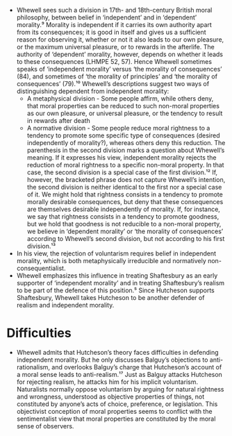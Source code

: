 - Whewell sees such a division in 17th- and 18th-century British moral philosophy, between belief in ‘independent’ and in ‘dependent’ morality.⁹ Morality is independent if it carries its own authority apart from its consequences; it is good in itself and gives us a sufficient reason for observing it, whether or not it also leads to our own pleasure, or the maximum universal pleasure, or to rewards in the afterlife. The authority of ‘dependent’ morality, however, depends on whether it leads to these consequences (LHMPE 52, 57). Hence Whewell sometimes speaks of ‘independent morality’ versus ‘the morality of consequences’ (84), and sometimes of ‘the morality of principles’ and ‘the morality of consequences’ (79).¹⁰ Whewell’s descriptions suggest two ways of distinguishing dependent from independent morality:
    - A metaphysical division - Some people affirm, while others deny, that moral properties can be reduced to such non-moral properties as our own pleasure, or universal pleasure, or the tendency to result in rewards after death
    - A normative division - Some people reduce moral rightness to a tendency to promote some specific type of consequences (desired independently of morality?), whereas others deny this reduction. The parenthesis in the second division marks a question about Whewell’s meaning. If it expresses his view, independent morality rejects the reduction of moral rightness to a specific non-moral property. In that case, the second division is a special case of the first division.¹² If, however, the bracketed phrase does not capture Whewell’s intention, the second division is neither identical to the first nor a special case of it. We might hold that rightness consists in a tendency to promote morally desirable consequences, but deny that these consequences are themselves desirable independently of morality. If, for instance, we say that rightness consists in a tendency to promote goodness, but we hold that goodness is not reducible to a non-moral property, we believe in ‘dependent morality’ or ‘the morality of consequences’ according to Whewell’s second division, but not according to his first division.¹³
- In his view, the rejection of voluntarism requires belief in independent morality, which is both metaphysically irreducible and normatively non-consequentialist.
- Whewell emphasizes this influence in treating Shaftesbury as an early supporter of ‘independent morality’ and in treating Shaftesbury’s realism to be part of the defence of this position.⁵ Since Hutcheson supports Shaftesbury, Whewell takes Hutcheson to be another defender of realism and independent morality. 









# Difficulties

- Whewell admits that Hutcheson’s theory faces difficulties in defending independent morality. But he only discusses Balguy’s objections to anti-rationalism, and overlooks Balguy’s charge that Hutcheson’s account of a moral sense leads to anti-realism.¹⁷ Just as Balguy attacks Hutcheson for rejecting realism, he attacks him for his implicit voluntarism. Naturalists normally oppose voluntarism by arguing for natural rightness and wrongness, understood as objective properties of things, not constituted by anyone’s acts of choice, preference, or legislation. This objectivist conception of moral properties seems to conflict with the sentimentalist view that moral properties are constituted by the moral sense of observers. 